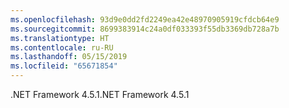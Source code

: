 ```yaml
---
ms.openlocfilehash: 93d9e0dd2fd2249ea42e48970905919cfdcb64e9
ms.sourcegitcommit: 8699383914c24a0df033393f55db3369db728a7b
ms.translationtype: HT
ms.contentlocale: ru-RU
ms.lasthandoff: 05/15/2019
ms.locfileid: "65671854"
---
```

<span data-ttu-id="56476-101">.NET Framework 4.5.1</span><span class="sxs-lookup"><span data-stu-id="56476-101">.NET Framework 4.5.1</span></span>
